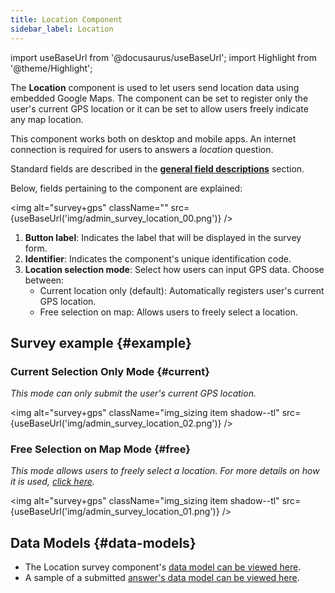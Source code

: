 ```yaml
---
title: Location Component
sidebar_label: Location
---
```

import useBaseUrl from '@docusaurus/useBaseUrl';
import Highlight from '@theme/Highlight';


The **Location** component is used to let users send location data using embedded Google Maps. The component can be set to register only the user's current GPS location or it can be set to allow users freely indicate any map location.

This component works both on desktop and mobile apps. An internet connection is required for users to answers a _location_ question.

Standard fields are described in the [**general field descriptions**](/docs/documentation/admin/survey/survey_overview/#field-descriptions) section.

Below, fields pertaining to the component are explained:

<img alt="survey+gps" className="" src={useBaseUrl('img/admin_survey_location_00.png')} />
<br/>

1. **Button label**: Indicates the label that will be displayed in the survey form.
2. **Identifier**: Indicates the component's unique identification code.
3. **Location selection mode**: Select how users can input GPS data. Choose between:
    - Current location only (default): Automatically registers user's current GPS location.
    - Free selection on map: Allows users to freely select a location.


## Survey example {#example}
### Current Selection Only Mode {#current}
_This mode can only submit the user's current GPS location._

<img alt="survey+gps" className="img_sizing item shadow--tl" src={useBaseUrl('img/admin_survey_location_02.png')} />
<br/>

### Free Selection on Map Mode {#free}
_This mode allows users to freely select a location. For more details on how it is used, [click here](/docs/documentation/client/surveys#location)._

<img alt="survey+gps" className="img_sizing item shadow--tl" src={useBaseUrl('img/admin_survey_location_01.png')} />
<br/>

## Data Models {#data-models}
- The Location survey component's [data model can be viewed here](/docs/documentation/models/surveys/model_questionContentType#gps).
- A sample of a submitted [answer's data model can be viewed here](/docs/documentation/admin/tips/survey_gps_response).
